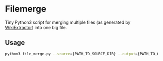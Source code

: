 # Filemerge

Tiny Python3 script for merging multiple files (as generated by [WikiExtractor](https://github.com/attardi/wikiextractor)) into one big file.

## Usage

```sh
python3 file_merge.py --source={PATH_TO_SOURCE_DIR} --output={PATH_TO_OUTPUT_FILE}
```
